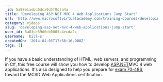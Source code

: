 ```yaml
---
_id: 5a88e1aebd6dca0d5f0d2a4a
title: "Developing ASP.NET MVC 4 Web Applications Jump Start"
url: 'http://www.microsoftvirtualacademy.com/training-courses/developing-asp-net-mvc-4-web-applications-jump-start'
category: videos
slug: 'developing-asp-net-mvc-4-web-applications-jump-start'
user_id: 5a83ce59d6eb0005c4ecda2c
username: 'bill-s'
createdOn: '2014-04-05T17:58:16.000Z'
tags: []
---
```


If you have a basic understanding of HTML, web servers, and programming in C#, this free course will show you how to develop <a href="http://asp.net/" target="_blank">ASP.NET</a>MVC 4 web applications. It's also designed to help you prepare for <a href="http://click.email.microsoftemail.com/?qs=01b27cbaf007647e4b9bbe72246bfb3f7ec254d902aff89102a4db055b3838c24cc3a06e36d3036c" target="_blank">exam 70-486</a>, toward the MCSD Web Applications certification.
